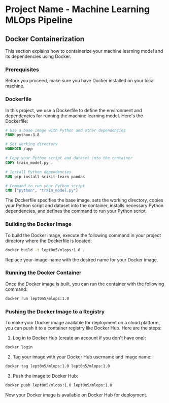 # Project Name - Machine Learning MLOps Pipeline

## Docker Containerization

This section explains how to containerize your machine learning model and its dependencies using Docker.

### Prerequisites

Before you proceed, make sure you have Docker installed on your local machine.

### Dockerfile

In this project, we use a Dockerfile to define the environment and dependencies for running the machine learning model. Here's the Dockerfile:

```Dockerfile
# Use a base image with Python and other dependencies
FROM python:3.8

# Set working directory
WORKDIR /app

# Copy your Python script and dataset into the container
COPY train_model.py .

# Install Python dependencies
RUN pip install scikit-learn pandas

# Command to run your Python script
CMD ["python", "train_model.py"]
```
The Dockerfile specifies the base image, sets the working directory, copies your Python script and dataset into the container, installs necessary Python dependencies, and defines the command to run your Python script.

### Building the Docker Image
To build the Docker image, execute the following command in your project directory where the Dockerfile is located:
```bash
docker build -t lept0n5/mlops:1.0 .
```
Replace your-image-name with the desired name for your Docker image.

### Running the Docker Container
Once the Docker image is built, you can run the container with the following command:
```bash
docker run lept0n5/mlops:1.0
```

### Pushing the Docker Image to a Registry
To make your Docker image available for deployment on a cloud platform, you can push it to a container registry like Docker Hub. Here are the steps:

1. Log in to Docker Hub (create an account if you don't have one):
```bash
docker login
```
2. Tag your image with your Docker Hub username and image name:
```bash
docker tag lept0n5/mlops:1.0 lept0n5/mlops:1.0
```
3. Push the image to Docker Hub:
```bash
docker push lept0n5/mlops:1.0 lept0n5/mlops:1.0
```
Now your Docker image is available on Docker Hub for deployment.
